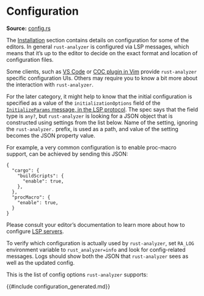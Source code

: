 # Configuration

**Source:**
[config.rs](https://github.com/rust-lang/rust-analyzer/blob/master/crates/rust-analyzer/src/config.rs)

The [Installation](./installation.md) section contains details on
configuration for some of the editors. In general `rust-analyzer` is
configured via LSP messages, which means that it’s up to the editor to
decide on the exact format and location of configuration files.

Some clients, such as [VS Code](./vs_code.md) or [COC plugin in
Vim](./other_editors.md#coc-rust-analyzer) provide `rust-analyzer` specific configuration
UIs. Others may require you to know a bit more about the interaction
with `rust-analyzer`.

For the later category, it might help to know that the initial
configuration is specified as a value of the `initializationOptions`
field of the [`InitializeParams` message, in the LSP
protocol](https://microsoft.github.io/language-server-protocol/specifications/specification-current/#initialize).
The spec says that the field type is `any?`, but `rust-analyzer` is
looking for a JSON object that is constructed using settings from the
list below. Name of the setting, ignoring the `rust-analyzer.` prefix,
is used as a path, and value of the setting becomes the JSON property
value.

For example, a very common configuration is to enable proc-macro
support, can be achieved by sending this JSON:

    {
      "cargo": {
        "buildScripts": {
          "enable": true,
        },
      },
      "procMacro": {
        "enable": true,
      }
    }

Please consult your editor’s documentation to learn more about how to
configure [LSP
servers](https://microsoft.github.io/language-server-protocol/).

To verify which configuration is actually used by `rust-analyzer`, set
`RA_LOG` environment variable to `rust_analyzer=info` and look for
config-related messages. Logs should show both the JSON that
`rust-analyzer` sees as well as the updated config.

This is the list of config options `rust-analyzer` supports:

{{#include configuration_generated.md}}
